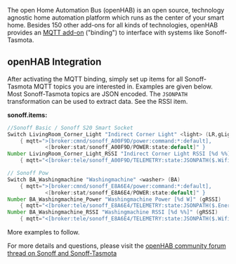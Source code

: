 The open Home Automation Bus (openHAB) is an open source, technology agnostic home automation platform which runs as the center of your smart home. Besides 150 other add-ons for all kinds of technologies, openHAB provides an [MQTT add-on](http://docs.openhab.org/addons/bindings.html) ("binding") to interface with systems like Sonoff-Tasmota.

## openHAB Integration

After activating the MQTT binding, simply set up items for all Sonoff-Tasmota MQTT topics you are interested in. Examples are given below. Most Sonoff-Tasmota topics are JSON encoded. The `JSONPATH` transformation can be used to extract data. See the RSSI item.

**sonoff.items:**
```java
//Sonoff Basic / Sonoff S20 Smart Socket
Switch LivingRoom_Corner_Light "Indirect Corner Light" <light> (LR,gLight)
    { mqtt=">[broker:cmnd/sonoff_A00F9D/power:command:*:default],
            <[broker:stat/sonoff_A00F9D/POWER:state:default]" }
Number LivingRoom_Corner_Light_RSSI "Indirect Corner Light RSSI [%d %%]" (gRSSI)
    { mqtt="<[broker:tele/sonoff_A00F9D/TELEMETRY:state:JSONPATH($.Wifi.RSSI)]" }

// Sonoff Pow
Switch BA_Washingmachine "Washingmachine" <washer> (BA)
    { mqtt=">[broker:cmnd/sonoff_E8A6E4/power:command:*:default],
            <[broker:stat/sonoff_E8A6E4/POWER:state:default]" }
Number BA_Washingmachine_Power "Washingmachine Power [%d W]" (gRSSI)
    { mqtt="<[broker:tele/sonoff_E8A6E4/TELEMETRY:state:JSONPATH($.Energy.Power)]" }
Number BA_Washingmachine_RSSI "Washingmachine RSSI [%d %%]" (gRSSI)
    { mqtt="<[broker:tele/sonoff_E8A6E4/TELEMETRY:state:JSONPATH($.Wifi.RSSI)]" }
```

More examples to follow.

For more details and questions, please visit the [openHAB community forum thread on Sonoff and Sonoff-Tasmota](https://community.openhab.org/t/itead-sonoff-switches-and-sockets-cheap-esp8266-wifi-mqtt-hardware/15024/1)